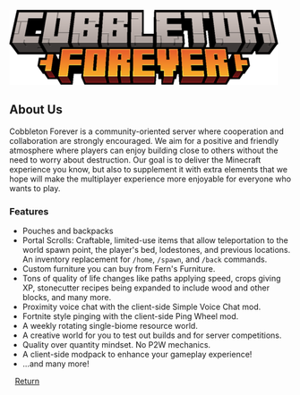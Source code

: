 ![](_assets/cobbleton_forever_logo.png)

<section class='coverpage'>

## About Us

Cobbleton Forever is a community-oriented server where cooperation and collaboration are strongly encouraged. We aim for a positive and friendly atmosphere where players can enjoy building close to others without the need to worry about destruction. Our goal is to deliver the Minecraft experience you know, but also to supplement it with extra elements that we hope will make the multiplayer experience more enjoyable for everyone who wants to play.

### Features
* Pouches and backpacks
* Portal Scrolls: Craftable, limited-use items that allow teleportation to the world spawn point, the player's bed, lodestones, and previous locations. An inventory replacement for `/home`, `/spawn`, and `/back` commands.
* Custom furniture you can buy from Fern's Furniture.
* Tons of quality of life changes like paths applying speed, crops giving XP, stonecutter recipes being expanded to include wood and other blocks, and many more.
* Proximity voice chat with the client-side Simple Voice Chat mod.
* Fortnite style pinging with the client-side Ping Wheel mod.
* A weekly rotating single-biome resource world.
* A creative world for you to test out builds and for server competitions.
* Quality over quantity mindset. No P2W mechanics.
* A client-side modpack to enhance your gameplay experience!
* ...and many more!

</section>

<a href="#/" class='coverpage-button'><i class="fa-solid fa-left-long" style='padding-right: 10px;'></i>Return</a>

<footer></footer>